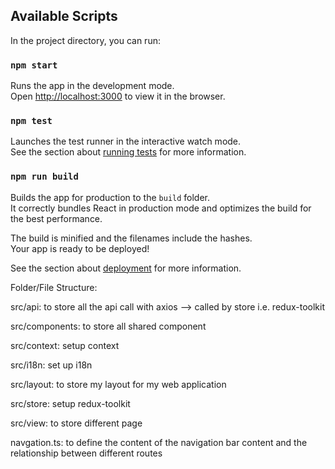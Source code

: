 ## Available Scripts

In the project directory, you can run:

### `npm start`

Runs the app in the development mode.\
Open [http://localhost:3000](http://localhost:3000) to view it in the browser.

### `npm test`

Launches the test runner in the interactive watch mode.\
See the section about [running tests](https://facebook.github.io/create-react-app/docs/running-tests) for more information.

### `npm run build`

Builds the app for production to the `build` folder.\
It correctly bundles React in production mode and optimizes the build for the best performance.

The build is minified and the filenames include the hashes.\
Your app is ready to be deployed!

See the section about [deployment](https://facebook.github.io/create-react-app/docs/deployment) for more information.


Folder/File Structure:

src/api: to store all the api call with axios --> called by store i.e. redux-toolkit

src/components: to store all shared component

src/context: setup context

src/i18n: set up i18n 

src/layout: to store my layout for my web application 

src/store: setup redux-toolkit

src/view: to store different page

navgation.ts: to define the content of the navigation bar content and  the relationship between different routes




